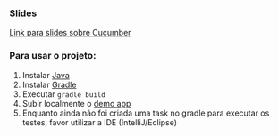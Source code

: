 <h3>Slides</h3>

<a target="_BLANK" href="http://www.slideshare.net/taisedias/cucumber-qanight">Link para slides sobre Cucumber</a>

<h3>Para usar o projeto:</h3>

<ol>
  <li>Instalar <a target="_BLANK" href="http://www.oracle.com/technetwork/java/javase/index-137561.html">Java</a></li>
  <li>Instalar <a target="_BLANK" href="http://www.gradle.org/">Gradle</a></li>
  <li>Executar <code>gradle build</code></li>
  <li> Subir localmente o <a target="_BLANK" href="https://github.com/taisedias/demo.activeadmin.info">demo app</a></li>
  <li>Enquanto ainda não foi criada uma task no gradle para executar os testes, favor utilizar a IDE (IntelliJ/Eclipse)</li>
</ol>

